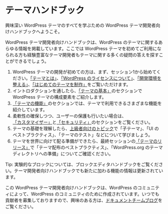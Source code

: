 <!--
# Theme Handbook
-->
# テーマハンドブック

<!--
*Welcome to the WordPress Theme Developer Handbook, your resource for learning all about the exciting world of WordPress themes.*
-->
興味深い WordPress テーマのすべてを学ぶための WordPress テーマ開発者向けハンドブックへようこそ。

<!--
The Theme Developer Handbook is a repository for all things WordPress themes. Whether you’re new to WordPress themes, or you’re an experienced theme developer, you should be able to find the answer to many of your theme-related questions right here.
-->
WordPress テーマ開発者向けハンドブックは、WordPress のテーマに関するあらゆる情報を掲載しています。ここでは WordPress テーマを初めてご利用になられる方も経験豊富なテーマ開発者もテーマに関する多くの疑問の答えを探すことができるでしょう。

<!--
1.  If you’re new to developing WordPress themes, start with section 1, where you can [find out what a theme is](https://developer.wordpress.org/theme/getting-started/what-is-a-theme/), learn about [WordPress’ license](https://developer.wordpress.org/theme/getting-started/wordpress-licensing-the-gpl/), [set up your development environment](https://developer.wordpress.org/theme/getting-started/setting-up-a-development-environment/), and [build your first theme](https://developer.wordpress.org/theme/getting-started/your-first-theme/).
2.  Once you’re through the introduction, the [Theme Basics](https://developer.wordpress.org/theme/basics/) section will introduce you to the building blocks of a WordPress theme.
3.  The [Theme Functionality](https://developer.wordpress.org/theme/functionality/) section will show you all of the different types of functionality you can make use of in your theme.
4.  If you’re looking to give flexibility and yet protect your users, head over to the [Customizer](https://developer.wordpress.org/themes/customize-api/) and [Security](https://developer.wordpress.org/themes/theme-security/) sections
5.  If you’ve got to grips with the basics of themes, check out the [Advanced Theme Topics](https://developer.wordpress.org/theme/advanced-topics/) to learn about child themes, best UI practices, theme testing and more.
6.  Once you’ve got your theme ready for the world, the final section will cover [releasing your theme](https://developer.wordpress.org/theme/release/), teaching you some best practices for theme distribution, and for getting it ready for the WordPress.org theme directory.
-->
1.  WordPress テーマの開発が初めての方は、まず、セッション1から始めてください。[「テーマとは」](https://developer.wordpress.org/theme/getting-started/what-is-a-theme/)、[「WordPress のライセンスについて」](https://developer.wordpress.org/theme/getting-started/wordpress-licensing-the-gpl/)、[「開発環境を整える」](https://developer.wordpress.org/theme/getting-started/setting-up-a-development-environment/)、[「はじめてのテーマを制作」](https://developer.wordpress.org/theme/getting-started/your-first-theme/)をご覧いただけます。
2.  イントロダクションを通したら、[「テーマの基本」](https://developer.wordpress.org/theme/basics/)のセクションで WordPress テーマの構成要素をご紹介します。
3.  [「テーマの機能」](https://developer.wordpress.org/theme/functionality/)のセクションでは、テーマで利用できるさまざまな機能を紹介しています。
4.  柔軟性の確保しつつ、ユーザーの保護も行いたい場合は、[「カスタマイザー」](https://developer.wordpress.org/themes/customize-api/)と[「セキュリティ」](https://developer.wordpress.org/themes/theme-security/)のセクションをご覧ください。
5.  テーマの基礎を理解したら、[上級者向けのトピック](https://developer.wordpress.org/theme/advanced-topics/)で「子テーマ」、「UI のベストプラクティス」、「テーマのテスト」などについて学びましょう。
6.  テーマを世界に向けて配る準備ができたら、最終セッションの[「テーマのリリース」](https://developer.wordpress.org/theme/release/)で「テーマ配布のベストプラクティス」、「WordPress.org のテーマディレクトリへの準備」についてご確認ください。

<!--
Tip: If you want to learn about experimental block themes go to the [Block Editor Handbook](https://developer.wordpress.org/block-editor/how-to-guides/themes/). The Theme Developer Handbook is being updated with information about new features.
-->
Tip: 実験的なブロックについては、ブロックエディタハンドブックをご覧ください。テーマ開発者向けハンドブックでも新たに加わる機能の情報は更新されています。

<!--
The WordPress Theme Developer Handbook is created by the WordPress community, for the WordPress community. We are always looking for more contributors; if you’re interested stop by the [docs team blog](https://make.wordpress.org/docs) to find out more about getting involved.
-->
この WordPress テーマ開発者向けハンドブックは、WordPress のコミュニティによって、WordPress のコミュニティのために作成されています。いつでも貢献者を募集しておりますので、興味のある方は、[ドキュメントチームブログ](https://make.wordpress.org/docs)をご覧ください。
